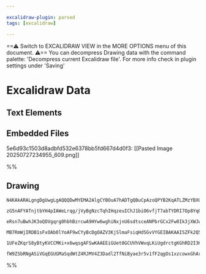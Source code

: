 ```yaml
---

excalidraw-plugin: parsed
tags: [excalidraw]

---
```

==⚠  Switch to EXCALIDRAW VIEW in the MORE OPTIONS menu of this document. ⚠== You can decompress Drawing data with the command palette: 'Decompress current Excalidraw file'. For more info check in plugin settings under 'Saving'


# Excalidraw Data

## Text Elements
## Embedded Files
5e6d93c1503d8adbfd532e6378bb5fd667d4d0f3: [[Pasted Image 20250727234955_609.png]]

%%
## Drawing
```compressed-json
N4KAkARALgngDgUwgLgAQQQDwMYEMA2AlgCYBOuA7hADTgQBuCpAzoQPYB2KqATLZMzYBXUtiRoIACyhQ4zZAHoFAc0JRJQgEYA6bGwC2CgF7N6hbEcK4OCtptbErHALRY8RMpWdx8Q1TdIEfARcZgRmBShcZQUebQBGAGZtAAYaOiCEfQQOKGZuAG1wMFAwMogSbggAdkkANgB5AGs4AFkALRTEmBgUgE0ADgBJZwBpSVHndLLIWEQqwn1opH5y

zG5nAFYATnjtbYH4pIAWeLrqg/jVyBgNzcTqhIHqzeuIChJ1biO6vfjT7abTYDRI7Op8YqQSQIQjKaTcTYpapvazKYLcFJvZhQUhsJoIADCbHwbFIVRx1mYcFwgVy03Kmlw2CaylxQg4xCJJLJEgpHCpNJyUHpkAAZoR8PgAMqwdESQQeEUQbG4/EAdU+km4EJmypxeIQMpgcvQCsqbzZcI44XyaCukIgbGp2DUtztKUxDtZwjgQ2IttQBQAum9R

eRsn7uBwhJK3oQOVgqrg0hbhBzrcwA9HYw6wghiNxjnU6sdtsceANPbrGCx2Fw0Ik3jXWJwAHKcMTfTbxFI8JGHOpx5gAEUyUHz3FFBDCb00aeIAFFgtlclmY/g3kI4MRcOOC3aXolzscdhXfm8iBwmlH1xe2MyJ2gp/gZ7molAhAGIIgOfHlErxWCSMJE2BA6mIbZEmweJEUSYgBlwYhNFFYh7h4MCHgGTRNE2FDi2qYhjmIFJRUSJVmHccRA0h

MB7RmWjIRDB1sFxOAb0lYoAF9wCYyBcDgOAZV3KjSlmaFsiqHdSGvVYGEIBAKAAISZFk2Q5LlSSqABiUVdL0+kIGwERaSgIZx30GVVUJYlNIkLT4gQByHIMozSBMsysmU5lvXZTkbJ5dA+QFEyXOMoUPP0AAxCVpVlKjlWJc1ikMsLcgiyyDQ1YgvjQHVIFc9zzIy/EjRNBLFVkgrwvMgAlYQrRtb5KtS0zzIaZ1XW+D1mrc6qskizgoEi3B9AlN

1UFeZKqrS8yBtyKVCCMKi+x6wqsgAFSwKAAEEiGUet0GCUVhVWvqLKiUgdrctgKGhRD2I3KaWoihcOW267bpCfd0BpXEqFOmasnev71vgeK1ILWSKNxSUAA1vmqR4XihljiXwPoESRWSjDYAxuFEyB6AIIQqPiLiAdarI6t8jMvwhgzWRIBalu1KtIEZ4gZQQNi0Em8oOdaNhiAQV7cE0YJvufV9+dIEgNICgmIEU4lvogUhlEZAAKHh4mRXhdeo

fW9ZSbRNgASiVGqEGUGMaSqdWtZ4RJMV4Z3Dadl2TfNiByae3r5v1fF2qgOs1xzcowxGhArYTWWOH/NBFZyMWJe4HESbebAiB51B04QN4OCjtPSAzh1hCgS8qLz33yjsAArBBsDyKVC7aIWRcL8XH1QKX8+SpkQ8YdbcfwfGHTmeKwmCJu6yVIzsQMUH5jQbNHt1EkH0l6c+91MMDClTIZ84Sdt4vUIdpnoeR4erjwE4/gIEA8J8e4zigA==
```
%%